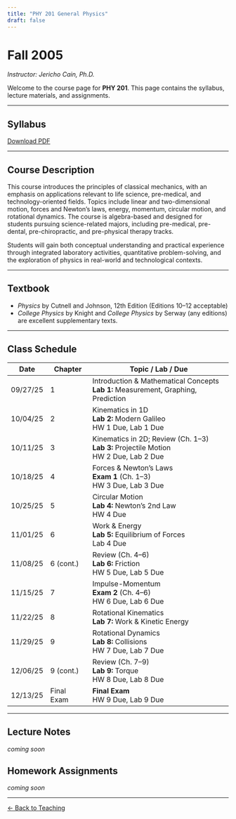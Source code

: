 ```yaml
---
title: "PHY 201 General Physics"
draft: false
---
```


# Fall 2005

*Instructor: Jericho Cain, Ph.D.*

Welcome to the course page for **PHY 201**. This page contains the syllabus, lecture materials, and assignments.

---

## Syllabus

[Download PDF](/files/syllabi/PHY_201_40113_Cain_J.pdf)


---

## Course Description
This course introduces the principles of classical mechanics, with an emphasis on applications relevant to life science, pre-medical, and technology-oriented fields. Topics include linear and two-dimensional motion, forces and Newton’s laws, energy, momentum, circular motion, and rotational dynamics. The course is algebra-based and designed for students pursuing science-related majors, including pre-medical, pre-dental, pre-chiropractic, and pre-physical therapy tracks.

Students will gain both conceptual understanding and practical experience through integrated laboratory activities, quantitative problem-solving, and the exploration of physics in real-world and technological contexts.

---

## Textbook
- *Physics* by Cutnell and Johnson, 12th Edition (Editions 10–12 acceptable)  
- *College Physics* by Knight and *College Physics* by Serway (any editions) are excellent supplementary texts.

---

## Class Schedule

| Date       | Chapter | Topic / Lab / Due |
|------------|---------|-------------------|
| 09/27/25   | 1 | Introduction & Mathematical Concepts <br> **Lab 1:** Measurement, Graphing, Prediction |
| 10/04/25   | 2 | Kinematics in 1D <br> **Lab 2:** Modern Galileo <br> HW 1 Due, Lab 1 Due |
| 10/11/25   | 3 | Kinematics in 2D; Review (Ch. 1–3) <br> **Lab 3:** Projectile Motion <br> HW 2 Due, Lab 2 Due |
| 10/18/25   | 4 | Forces & Newton’s Laws <br> **Exam 1** (Ch. 1–3) <br> HW 3 Due, Lab 3 Due |
| 10/25/25   | 5 | Circular Motion <br> **Lab 4:** Newton’s 2nd Law <br> HW 4 Due |
| 11/01/25   | 6 | Work & Energy <br> **Lab 5:** Equilibrium of Forces <br> Lab 4 Due |
| 11/08/25   | 6 (cont.) | Review (Ch. 4–6) <br> **Lab 6:** Friction <br> HW 5 Due, Lab 5 Due |
| 11/15/25   | 7 | Impulse-Momentum <br> **Exam 2** (Ch. 4–6) <br> HW 6 Due, Lab 6 Due |
| 11/22/25   | 8 | Rotational Kinematics <br> **Lab 7:** Work & Kinetic Energy |
| 11/29/25   | 9 | Rotational Dynamics <br> **Lab 8:** Collisions <br> HW 7 Due, Lab 7 Due |
| 12/06/25   | 9 (cont.) | Review (Ch. 7–9) <br> **Lab 9:** Torque <br> HW 8 Due, Lab 8 Due |
| 12/13/25   | Final Exam | **Final Exam** <br> HW 9 Due, Lab 9 Due |

---

## Lecture Notes
*coming soon*

## Homework Assignments
*coming soon*

---

[← Back to Teaching](/teaching/)

